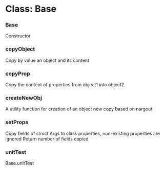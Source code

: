 # Class: Base

### Base

Constructor


### copyObject

Copy by value an object and its content


### copyProp

Copy the content of properties from object1 into object2.


### createNewObj

A utility function for creation of an object new copy based on nargout


### setProps

Copy fields of struct Args to class properties, non-existing properties are ignored Return number of fields copied


### unitTest

Base.unitTest


